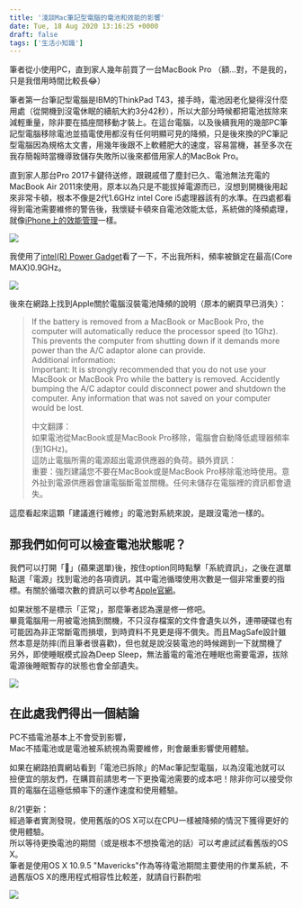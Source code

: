 ```yaml
---
title: '淺談Mac筆記型電腦的電池和效能的影響'
date: Tue, 18 Aug 2020 13:16:25 +0000
draft: false
tags: ['生活小知識']
---
```


筆者從小使用PC，直到家人幾年前買了一台MacBook Pro （額...對，不是我的，只是我借用時間比較長😂）

筆者第一台筆記型電腦是IBM的ThinkPad T43，接手時，電池因老化變得沒什麼用處（從開機到沒電休眠的續航大約3分42秒），所以大部分時候都把電池拔除來減輕重量，除非要在插座間移動才裝上。在這台電腦，以及後續我用的幾部PC筆記型電腦移除電池並插電使用都沒有任何明顯可見的降頻，只是後來換的PC筆記型電腦因為規格太文書，用幾年後跟不上軟體肥大的速度，容易當機，甚至多次在我存簡報時當機導致儲存失敗所以後來都借用家人的MacBok Pro。

直到家人那台Pro 2017卡鍵待送修，跟親戚借了塵封已久、電池無法充電的MacBook Air 2011來使用，原本以為只是不能拔掉電源而已，沒想到開機後用起來非常卡頓，根本不像是2代1.6GHz intel Core i5處理器該有的水準。在四處都看得到電池需要維修的警告後，我懷疑卡頓來自電池效能太低，系統做的降頻處理，就像[iPhone上的效能管理](https://support.apple.com/zh-tw/HT208387 "https://support.apple.com/zh-tw/HT208387")一樣。

![](https://static.yiy.tw/media/blog/2020081811411362.png)

我使用了[intel(R) Power Gadget](https://software.intel.com/sites/default/files/managed/91/6b/Intel%20Power%20Gadget.dmg "https://software.intel.com/sites/default/files/managed/91/6b/Intel%20Power%20Gadget.dmg")看了一下，不出我所料，頻率被鎖定在最高(Core MAX)0.9GHz。

![](https://static.yiy.tw/media/blog/2020081813104832.jpg)

後來在網路上找到Apple關於電腦沒裝電池降頻的說明（原本的網頁早已消失）：

> If the battery is removed from a MacBook or MacBook Pro, the computer will automatically reduce the processor speed (to 1Ghz).  
> This prevents the computer from shutting down if it demands more power than the A/C adaptor alone can provide.  
> Additional information:  
> Important: It is strongly recommended that you do not use your MacBook or MacBook Pro while the battery is removed. Accidently bumping the A/C adaptor could disconnect power and shutdown the computer. Any information that was not saved on your computer would be lost.  
> 
> 中文翻譯：  
> 如果電池從MacBook或是MacBook Pro移除，電腦會自動降低處理器頻率(到1GHz)。  
> 這防止電腦所需的電源超出電源供應器的負荷。額外資訊：  
> 重要：強烈建議您不要在MacBook或是MacBook Pro移除電池時使用。意外扯到電源供應器會讓電腦斷電並關機。任何未儲存在電腦裡的資訊都會遺失。

這麼看起來這顆「建議進行維修」的電池對系統來說，是跟沒電池一樣的。  

那我們如何可以檢查電池狀態呢？
---------------

我們可以打開「」(蘋果選單)後，按住option同時點擊「系統資訊」，之後在選單點選「電源」找到電池的各項資訊，其中電池循環使用次數是一個非常重要的指標。有關於循環次數的資訊可以參考[Apple官網](https://support.apple.com/zh-tw/HT201585 "https://support.apple.com/zh-tw/HT201585")。  
  
如果狀態不是標示「正常」，那麼筆者認為還是修一修吧。  
畢竟電腦用一用被電池搞到關機，不只沒存檔案的文件會遺失以外，連帶硬碟也有可能因為非正常斷電而損壞，到時資料不見更是得不償失。而且MagSafe設計雖然本意是防摔(而且筆者很喜歡)，但也就是說沒裝電池的時候踢到一下就關機了  
另外，即使睡眠模式設為Deep Sleep，無法蓄電的電池在睡眠也需要電源，拔除電源後睡眠暫存的狀態也會全部遺失。

![](https://static.yiy.tw/media/blog/2020081812235896.png)

在此處我們得出一個結論
-----------

PC不插電池基本上不會受到影響，  
Mac不插電池或是電池被系統視為需要維修，則會嚴重影響使用體驗。  
  
如果在網路拍賣網站看到「電池已拆除」的Mac筆記型電腦，以為沒電池就可以撿便宜的朋友們，在購買前請思考一下更換電池需要的成本吧！除非你可以接受你買的電腦在這極低頻率下的運作速度和使用體驗。

8/21更新：  
經過筆者實測發現，使用舊版的OS X可以在CPU一樣被降頻的情況下獲得更好的使用體驗。  
所以等待更換電池的期間（或是根本不想換電池的話）可以考慮試試看舊版的OS X。  
筆者是使用OS X 10.9.5 "Mavericks"作為等待電池期間主要使用的作業系統，不過舊版OS X的應用程式相容性比較差，就請自行斟酌啦

![](https://static.yiy.tw/media/blog/2020082115435852.png)